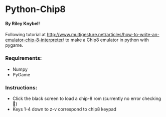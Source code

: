 # Python-Chip8
#### By Riley Knybel!
Following tutorial at http://www.multigesture.net/articles/how-to-write-an-emulator-chip-8-interpreter/ to make a Chip8 emulator in python with pygame.

### Requirements:
- Numpy
- PyGame

### Instructions:
- Click the black screen to load a chip-8 rom (currently no error checking 😬)
- Keys 1-4 down to z-v correspond to chip8 keypad
